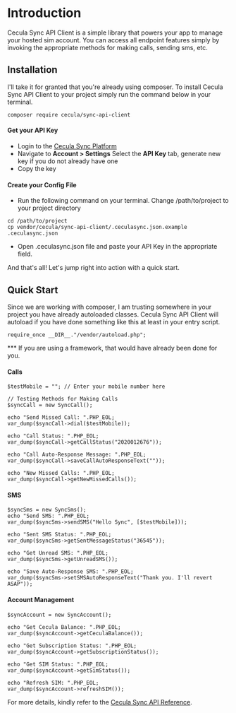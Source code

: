# Introduction

Cecula Sync API Client is a simple library that powers your app to manage your hosted
sim account. You can access all endpoint features simply by invoking the appropriate 
methods for making calls, sending sms, etc.


## Installation

I'll take it for granted that you're already using composer. To install Cecula Sync API
Client to your project simply run the command below in your terminal.

~~~
composer require cecula/sync-api-client
~~~

#### Get your API Key
* Login to the [Cecula Sync Platform](https://cecula.com/sync/pf)
* Navigate to **Account > Settings** Select the **API Key** tab, generate new key if you do not already have one
* Copy the key

#### Create your Config File
* Run the following command on your terminal. Change /path/to/project to your project 
directory
~~~
cd /path/to/project
cp vendor/cecula/sync-api-client/.ceculasync.json.example .ceculasync.json
~~~
* Open .ceculasync.json file and paste your API Key in the appropriate field. 

And that's all! Let's jump right into action with a quick start.

## Quick Start

Since we are working with composer, I am trusting somewhere in your project you have 
already autoloaded classes. Cecula Sync API Client will autoload if you have done something
like this at least in your entry script.
~~~
require_once __DIR__."/vendor/autoload.php";
~~~
*** If you are using a framework, that would have already been done for you.

#### Calls
~~~
$testMobile = ""; // Enter your mobile number here

// Testing Methods for Making Calls
$syncCall = new SyncCall();

echo "Send Missed Call: ".PHP_EOL;
var_dump($syncCall->dial($testMobile));

echo "Call Status: ".PHP_EOL;
var_dump($syncCall->getCallStatus("2020012676"));

echo "Call Auto-Response Message: ".PHP_EOL;
var_dump($syncCall->saveCallAutoResponseText(""));

echo "New Missed Calls: ".PHP_EOL;
var_dump($syncCall->getNewMissedCalls());
~~~

#### SMS
~~~
$syncSms = new SyncSms();
echo "Send SMS: ".PHP_EOL;
var_dump($syncSms->sendSMS("Hello Sync", [$testMobile]));

echo "Sent SMS Status: ".PHP_EOL;
var_dump($syncSms->getSentMessageStatus("36545"));

echo "Get Unread SMS: ".PHP_EOL;
var_dump($syncSms->getUnreadSMS());

echo "Save Auto-Response SMS: ".PHP_EOL;
var_dump($syncSms->setSMSAutoResponseText("Thank you. I'll revert ASAP"));
~~~

#### Account Management
~~~
$syncAccount = new SyncAccount();

echo "Get Cecula Balance: ".PHP_EOL;
var_dump($syncAccount->getCeculaBalance());

echo "Get Subscription Status: ".PHP_EOL;
var_dump($syncAccount->getSubscriptionStatus());

echo "Get SIM Status: ".PHP_EOL;
var_dump($syncAccount->getSimStatus());

echo "Refresh SIM: ".PHP_EOL;
var_dump($syncAccount->refreshSIM());
~~~

For more details, kindly refer to the [Cecula Sync API Reference](https://api-reference.cecula.com).